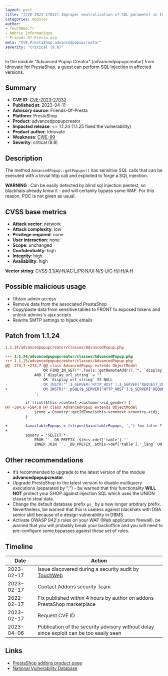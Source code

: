 ```yaml
---
layout: post
title: "[CVE-2023-27032] Improper neutralization of SQL parameter in Idnovate - AdvancedPopupCreator module for PrestaShop"
categories: modules
author:
- TouchWeb.fr
- Ambris Informatique
- Friends-Of-Presta.org
meta: "CVE,PrestaShop,advancedpopupcreator"
severity: "critical (9.8)"
---
```


In the module "Advanced Popup Creator" (advancedpopupcreator) from Idnovate for PrestaShop, a guest can perform SQL injection in affected versions.

## Summary

* **CVE ID**: [CVE-2023-27032](https://cve.mitre.org/cgi-bin/cvename.cgi?name=CVE-2023-27032)
* **Published at**: 2023-04-11
* **Advisory source**: Friends-Of-Presta
* **Platform**: PrestaShop
* **Product**: advancedpopupcreator
* **Impacted release**: <= 1.1.24 (1.1.25 fixed the vulnerability)
* **Product author**: Idnovate
* **Weakness**: [CWE-89](https://cwe.mitre.org/data/definitions/89.html)
* **Severity**: critical (9.8)

## Description

The method `AdvancedPopup::getPopups()` has sensitive SQL calls that can be executed with a trivial http call and exploited to forge a SQL injection.

**WARNING** : Can be easily detected by blind sql injection pentest, so blackhats already know it - and will certainly bypass some WAF. For this reason, POC is not given as usual.

## CVSS base metrics

* **Attack vector**: network
* **Attack complexity**: low
* **Privilege required**: none
* **User interaction**: none
* **Scope**: unchanged
* **Confidentiality**: high
* **Integrity**: high
* **Availability**: high

**Vector string**: [CVSS:3.1/AV:N/AC:L/PR:N/UI:N/S:U/C:H/I:H/A:H](https://nvd.nist.gov/vuln-metrics/cvss/v3-calculator?vector=AV:N/AC:L/PR:N/UI:N/S:U/C:H/I:H/A:H)

## Possible malicious usage

* Obtain admin access
* Remove data from the associated PrestaShop
* Copy/paste data from sensitive tables to FRONT to exposed tokens and unlock admins's ajax scripts
* Rewrite SMTP settings to hijack emails

## Patch from 1.1.24

```diff
1.1.24/advancedpopupcreator/classes/AdvancedPopup.php

--- 1.1.24/advancedpopupcreator/classes/AdvancedPopup.php
+++ 1.1.25/advancedpopupcreator/classes/AdvancedPopup.php
@@ -273,7 +273,7 @@ class AdvancedPopup extends ObjectModel
                 OR FIND_IN_SET("'.Tools::getRemoteAddr().'", `display_ip_string`))
             AND (`display_url_string` = ""
                 OR `display_url_string` IS NULL
-                OR INSTR("'.$_SERVER['HTTP_HOST'].$_SERVER['REQUEST_URI'].'", `display_url_string`) > 0)
+                OR INSTR("'.pSQL($_SERVER['HTTP_HOST'].$_SERVER['REQUEST_URI']).'", `display_url_string`) > 0)
             ';

         if ((int)$this->context->customer->id_gender) {
@@ -584,6 +584,8 @@ class AdvancedPopup extends ObjectModel
             $zone = Country::getIdZone($this->context->country->id);
         }

+        $availablePopups = (strpos($availablePopups, ',') !== false ? implode(',', array_map('intval', explode(',', $availablePopups))) : (int) $availablePopups);
+
         $query = 'SELECT *
             FROM `'._DB_PREFIX_.$this->def['table'].'`
             INNER JOIN `'. _DB_PREFIX_.$this->def['table'].'_lang` ON `'._DB_PREFIX_.$this->def['table'].'`.`id_advancedpopup` = `'._DB_PREFIX_.$this->def['table']. '_lang`.`id_advancedpopup`


```

## Other recommendations

* It’s recommended to upgrade to the latest version of the module **advancedpopupcreator**.
* Upgrade PrestaShop to the latest version to disable multiquery executions (separated by “;”) - be warned that this functionality **WILL NOT** protect your SHOP against injection SQL which uses the UNION clause to steal data.
* Change the default database prefix `ps_` by a new longer arbitrary prefix. Nevertheless, be warned that this is useless against blackhats with DBA senior skill because of a design vulnerability in DBMS
* Activate OWASP 942's rules on your WAF (Web application firewall), be warned that you will probably break your backoffice and you will need to pre-configure some bypasses against these set of rules.

## Timeline

| Date | Action |
|--|--|
| 2023-02-17 | Issue discovered during a security audit by [TouchWeb](https://www.touchweb.fr) |
| 2023-02-17 | Contact Addons security Team |
| 2022-02-17 | Fix published within 4 hours by author on addons PrestaShop marketplace |
| 2023-02-17 | Request CVE ID |
| 2023-04-06 | Publication of the security advisory without delay since exploit can be too easily seen |

## Links

* [PrestaShop addons product page](https://addons.prestashop.com/en/pop-up/23773-popup-on-entry-exit-popup-add-product-and-newsletter.html)
* [National Vulnerability Database](https://nvd.nist.gov/vuln/detail/CVE-2023-27032)
